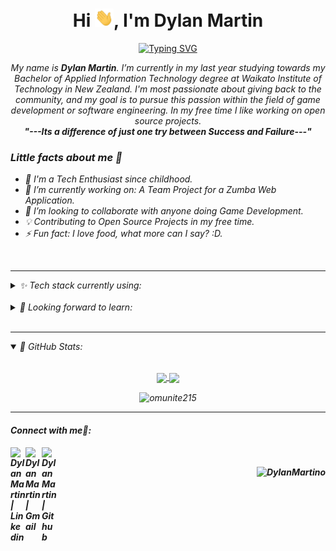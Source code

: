 <h1 align="center">Hi <img src="https://raw.githubusercontent.com/ABSphreak/ABSphreak/master/gifs/Hi.gif" width="30px">, I'm Dylan Martin</h1>
<p align="center">
  <a href="https://git.io/typing-svg"><img src="https://readme-typing-svg.demolab.com?font=JetBrains+Mono&size=30&pause=2&center=true&width=450&lines=Software+Engineer;Game+Development;UI+%2F+UX+Development;Front%2FBackend+Development" alt="Typing SVG" /></a>
</p>

<p align="center">
  <em>
    My name is <b>Dylan Martin</b>. I’m currently in my last year studying towards my Bachelor of Applied Information Technology degree at Waikato Institute of Technology in New Zealand. I'm most passionate about giving back to the community, and my goal is to pursue this passion within the field of game development or software engineering. In my free time I like working on open source projects.
  <br>
  <b><i>"---Its a difference of just one try between Success and Failure---"</i></b>
</p>

<h3>Little facts about me 🧑</h3>

- 🧞 I'm a Tech Enthusiast since childhood.
- 🔭 I’m currently working on: A Team Project for a Zumba Web Application.
- 👯 I’m looking to collaborate with anyone doing Game Development.
- 💡 Contributing to Open Source Projects in my free time.
- ⚡ Fun fact: I love food, what more can I say? :D.
<br>

---

<details>
<summary>
  ✨ Tech stack currently using:
</summary>
   <br>
<code><a href="https://www.oracle.com/java/" target="_blank"><img height="30" src="https://www.vectorlogo.zone/logos/java/java-icon.svg"></a></code>
<code><a href="https://www.javascript.com/" target="_blank"><img height="30" src="https://raw.githubusercontent.com/devicons/devicon/master/icons/javascript/javascript-plain.svg"></a></code>
<code><a href="https://reactjs.org/" target="_blank"><img height="30" src="https://www.vectorlogo.zone/logos/reactjs/reactjs-icon.svg"></a></code>
<code><a href="https://nextjs.org/" target="_blank"><img height="30" src="https://upload.wikimedia.org/wikipedia/commons/thumb/1/10/Cib-next-js_%28CoreUI_Icons_v1.0.0%29.svg/120px-Cib-next-js_%28CoreUI_Icons_v1.0.0%29.svg.png"></a></code>
<code><a href="https://www.w3schools.com/html/" target="_blank"><img height="30" src="https://www.vectorlogo.zone/logos/w3_html5/w3_html5-icon.svg"></a></code>
<code><a href="https://www.w3schools.com/css/" target="_blank"><img height="30" src="https://raw.githubusercontent.com/devicons/devicon/master/icons/css3/css3-original.svg"></a></code>
<code><a href="https://getbootstrap.com/" target="_blank"><img height="30" src="https://upload.wikimedia.org/wikipedia/commons/thumb/b/b2/Bootstrap_logo.svg/512px-Bootstrap_logo.svg.png?20210507000024"></a></code>
<code><a href="https://tailwindcss.com/" target="_blank"><img src="https://www.vectorlogo.zone/logos/tailwindcss/tailwindcss-icon.svg" alt="tailwind" height="30"/></a></code>
<code><a href="https://nodejs.org/en/" target="_blank"><img height="30" src="https://www.vectorlogo.zone/logos/nodejs/nodejs-icon.svg"></a></code>
<code><a href="https://git-scm.com/" target="_blank"><img height="30" src="https://www.vectorlogo.zone/logos/git-scm/git-scm-icon.svg"></a></code>
</details>
<br>

<details>
<summary>
  🌱 Looking forward to learn:
</summary>
   <br>
<code><a href="https://unity.com/" target="_blank"><img height="30" src="https://www.vectorlogo.zone/logos/unity3d/unity3d-icon.svg"></a></code>
<code><a href="https://www.unrealengine.com/" target="_blank"><img height="30" src="https://magicmedia.studio/wp-content/uploads/2021/08/icons_unreal_250x250.png"></a></code>
<code><a href="https://aws.amazon.com/" target="_blank"><img height="30" src="https://www.vectorlogo.zone/logos/amazon_aws/amazon_aws-icon.svg"></a></code>
</details>
<br>

---

<details open="">
<summary>
 📔 GitHub Stats:
</summary>
<br>
<p align="center">
  <a href="https://github.com/DylanMartino">
    <img align="center"  height="175px" src="https://github-readme-stats.vercel.app/api?username=DylanMartino&show_icons=true&hide_border=true&title_color=94b4a4&amp&icon_color=FFFFFF&amp&text_color=FFFFFF&amp&bg_color=000000&count_private=true&include_all_commits=true"/>
  </a>
  <a href="https://github.com/DylanMartino">
    <img align="center" height="175px"  src="https://github-readme-stats.vercel.app/api/top-langs/?username=DylanMartino&text_color=FFFFFF&bg_color=000000&title_color=94b4a4&langs_count=15&layout=compact&hide_border=true" />
  </a>
</p>
  <p align="center"><img align="center" src="https://github-readme-streak-stats.herokuapp.com/?user=DylanMartino&text_color=FFFFFF&bg_color=000000&title_color=94b4a4&langs_count=15&layout=compact&hide_border=true" alt="omunite215" /></p>
</details>

---

<h4> Connect with me🤝: <h4>
  </hr>
  <a href="https://www.linkedin.com/in/dylanmartino/">
   <img align="left" alt=" Dylan Martin | Linkedin" width="24px" src="https://www.vectorlogo.zone/logos/linkedin/linkedin-icon.svg" />
  </a>
  <a href="mailto:mrdylanmartino@gmail.com">
    <img align="left" alt="Dylan Martin | Gmail" width="26px" src="https://www.vectorlogo.zone/logos/gmail/gmail-icon.svg" />
  </a>
   <a href="https://github.com/DylanMartino">
    <img align="left" alt="Dylan Martin | Github" width="26px" src="https://www.vectorlogo.zone/logos/github/github-tile.svg" />
  </a>
  <br>

<p align="right" > <img src="https://komarev.com/ghpvc/?username=DylanMartino&label=Profile%20views&color=0e75b6&style=flat" alt="DylanMartino" /> </p>

